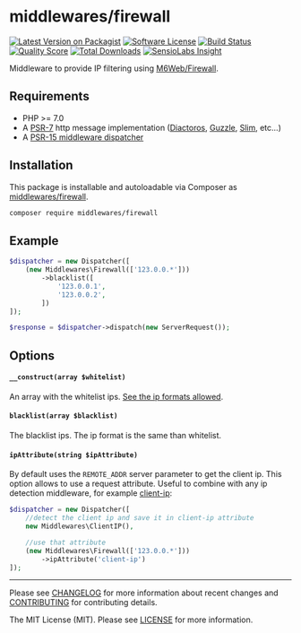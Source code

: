# middlewares/firewall

[![Latest Version on Packagist][ico-version]][link-packagist]
[![Software License][ico-license]](LICENSE)
[![Build Status][ico-travis]][link-travis]
[![Quality Score][ico-scrutinizer]][link-scrutinizer]
[![Total Downloads][ico-downloads]][link-downloads]
[![SensioLabs Insight][ico-sensiolabs]][link-sensiolabs]

Middleware to provide IP filtering using [M6Web/Firewall](https://github.com/M6Web/Firewall).

## Requirements

* PHP >= 7.0
* A [PSR-7](https://packagist.org/providers/psr/http-message-implementation) http message implementation ([Diactoros](https://github.com/zendframework/zend-diactoros), [Guzzle](https://github.com/guzzle/psr7), [Slim](https://github.com/slimphp/Slim), etc...)
* A [PSR-15 middleware dispatcher](https://github.com/middlewares/awesome-psr15-middlewares#dispatcher)

## Installation

This package is installable and autoloadable via Composer as [middlewares/firewall](https://packagist.org/packages/middlewares/firewall).

```sh
composer require middlewares/firewall
```

## Example

```php
$dispatcher = new Dispatcher([
    (new Middlewares\Firewall(['123.0.0.*']))
        ->blacklist([
            '123.0.0.1',
            '123.0.0.2',
        ])
]);

$response = $dispatcher->dispatch(new ServerRequest());
```

## Options

#### `__construct(array $whitelist)`

An array with the whitelist ips. [See the ip formats allowed](https://github.com/M6Web/Firewall#entries-formats).

#### `blacklist(array $blacklist)`

The blacklist ips. The ip format is the same than whitelist.

#### `ipAttribute(string $ipAttribute)`

By default uses the `REMOTE_ADDR` server parameter to get the client ip. This option allows to use a request attribute. Useful to combine with any ip detection middleware, for example [client-ip](https://github.com/middlewares/client-ip):

```php
$dispatcher = new Dispatcher([
    //detect the client ip and save it in client-ip attribute
    new Middlewares\ClientIP(),

    //use that attribute
    (new Middlewares\Firewall(['123.0.0.*']))
        ->ipAttribute('client-ip')
]);
```

---

Please see [CHANGELOG](CHANGELOG.md) for more information about recent changes and [CONTRIBUTING](CONTRIBUTING.md) for contributing details.

The MIT License (MIT). Please see [LICENSE](LICENSE) for more information.

[ico-version]: https://img.shields.io/packagist/v/middlewares/firewall.svg?style=flat-square
[ico-license]: https://img.shields.io/badge/license-MIT-brightgreen.svg?style=flat-square
[ico-travis]: https://img.shields.io/travis/middlewares/firewall/master.svg?style=flat-square
[ico-scrutinizer]: https://img.shields.io/scrutinizer/g/middlewares/firewall.svg?style=flat-square
[ico-downloads]: https://img.shields.io/packagist/dt/middlewares/firewall.svg?style=flat-square
[ico-sensiolabs]: https://img.shields.io/sensiolabs/i/0dec27d8-7743-416b-8959-62f9e07a3d6e.svg?style=flat-square

[link-packagist]: https://packagist.org/packages/middlewares/firewall
[link-travis]: https://travis-ci.org/middlewares/firewall
[link-scrutinizer]: https://scrutinizer-ci.com/g/middlewares/firewall
[link-downloads]: https://packagist.org/packages/middlewares/firewall
[link-sensiolabs]: https://insight.sensiolabs.com/projects/0dec27d8-7743-416b-8959-62f9e07a3d6e
